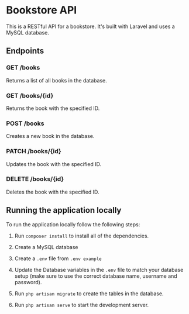 # Bookstore API

This is a RESTful API for a bookstore. It's built with Laravel and uses a MySQL database.

## Endpoints

### GET /books

Returns a list of all books in the database.

### GET /books/{id}

Returns the book with the specified ID.

### POST /books

Creates a new book in the database.

### PATCH /books/{id}

Updates the book with the specified ID.

### DELETE /books/{id}

Deletes the book with the specified ID.

## Running the application locally

To run the application locally follow the following steps:

1. Run `composer install` to install all of the dependencies.

2. Create a MySQL database 

3. Create a `.env` file from `.env example`

4. Update the Database variables in the `.env` file to match your database setup (make sure to use the correct database name, username and password).

5. Run `php artisan migrate` to create the tables in the database.

6. Run `php artisan serve` to start the development server.

